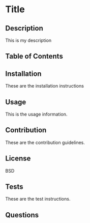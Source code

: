 # Title

## Description

 This is my description

## Table of Contents

## Installation

 These are the installation instructions

## Usage

 This is the usage information.

## Contribution

 These are the contribution guidelines.

## License

 BSD

## Tests

 These are the test instructions.

## Questions

